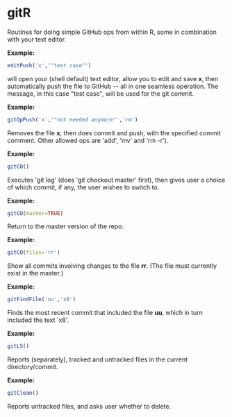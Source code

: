 # gitR

Routines for doing simple GitHub ops from within R, some in combination with
your text editor.

**Example:**
``` r
editPush('x','"test case"') 
```

will open your (shell default) text editor, allow you to edit and save
**x**, then automatically push the file to GitHub -- all in one seamless
operation.  The message, in this case "test case", will be used for the
git commit.

**Example:**

``` r
gitOpPush('x','"not needed anymore"','rm')
```

Removes the file **x**, then does commit and push, with the specified
commit comment.  Other allowed ops are 'add', 'mv' and 'rm -r').

**Example:**

``` r
gitCO()
```

Executes 'git log' (does 'git checkout master' first), then gives user a
choice of which commit, if any, the user wishes to switch to.

**Example:**

``` r
gitCO(master=TRUE)
```

Return to the master version of the repo.

**Example:**

``` r
gitCO(files='rr')
```

Show all commits involving changes to the file **rr**.  (The file must
currently exist in the master.)

**Example:** 

``` r
gitFindFile('uu','x8')
```

Finds the most recent commit that included the file **uu**, which in turn
included the text 'x8'.  

**Example:**

``` r
gitLS()
```

Reports (separately), tracked and untracked files in the current
directory/commit.

**Example:**

``` r
gitClean()
```

Reports untracked files, and asks user whether to delete.


